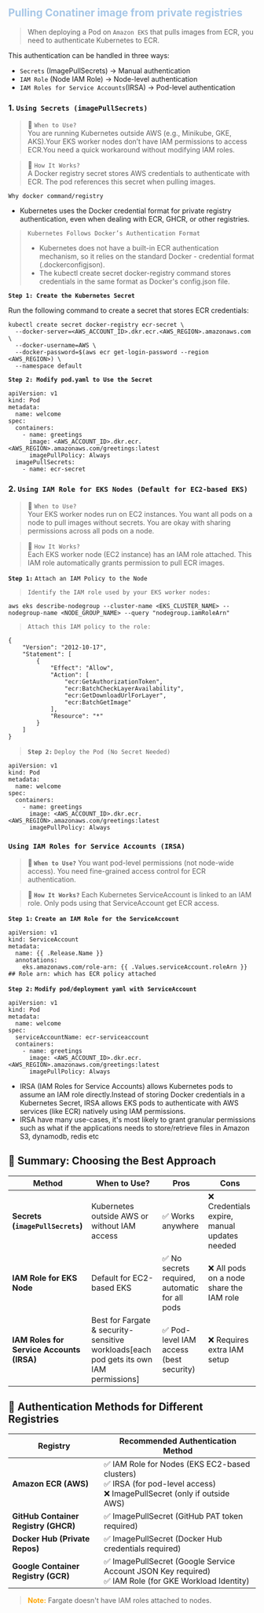 ## **<span style="color:#A7C7E7;">Pulling Conatiner image from private registries</span>**

> When deploying a Pod on `Amazon EKS` that pulls images from ECR, you need to authenticate Kubernetes to ECR.

This authentication can be handled in three ways:

- `Secrets` (ImagePullSecrets) → Manual authentication
- `IAM Role` (Node IAM Role) → Node-level authentication
- `IAM Roles for Service Accounts`(IRSA) → Pod-level authentication


### 1. `Using Secrets (imagePullSecrets)`

> 🔹 `When to Use?`</br>
You are running Kubernetes outside AWS (e.g., Minikube, GKE, AKS).Your EKS worker nodes don’t have IAM permissions to access ECR.You need a quick workaround without modifying IAM roles.

> 🔹 `How It Works?`</br>
A Docker registry secret stores AWS credentials to authenticate with ECR. The pod references this secret when pulling images.

`Why docker command/registry`
- Kubernetes uses the Docker credential format for private registry authentication, even when dealing with ECR, GHCR, or other registries.
> `Kubernetes Follows Docker’s Authentication Format`
> - Kubernetes does not have a built-in ECR authentication mechanism, so it relies on the standard Docker - credential format (.dockerconfigjson).
> - The kubectl create secret docker-registry command stores credentials in the same format as Docker's config.json file.


**`Step 1: Create the Kubernetes Secret`**

Run the following command to create a secret that stores ECR credentials:

```
kubectl create secret docker-registry ecr-secret \
  --docker-server=<AWS_ACCOUNT_ID>.dkr.ecr.<AWS_REGION>.amazonaws.com \
  --docker-username=AWS \
  --docker-password=$(aws ecr get-login-password --region <AWS_REGION>) \
  --namespace default
```

**`Step 2: Modify pod.yaml to Use the Secret`**

```
apiVersion: v1
kind: Pod
metadata:
  name: welcome
spec:
  containers:
    - name: greetings
      image: <AWS_ACCOUNT_ID>.dkr.ecr.<AWS_REGION>.amazonaws.com/greetings:latest
      imagePullPolicy: Always
  imagePullSecrets:
    - name: ecr-secret
```

### 2. `Using IAM Role for EKS Nodes (Default for EC2-based EKS)`

> 🔹 `When to Use?`</br>
Your EKS worker nodes run on EC2 instances.
You want all pods on a node to pull images without secrets.
You are okay with sharing permissions across all pods on a node.

> 🔹 `How It Works?`</br>
Each EKS worker node (EC2 instance) has an IAM role attached.
This IAM role automatically grants permission to pull ECR images.

**`Step 1:`** `Attach an IAM Policy to the Node`

> `Identify the IAM role used by your EKS worker nodes:`

```
aws eks describe-nodegroup --cluster-name <EKS_CLUSTER_NAME> --nodegroup-name <NODE_GROUP_NAME> --query "nodegroup.iamRoleArn"
```
> `Attach this IAM policy to the role:`
```
{
    "Version": "2012-10-17",
    "Statement": [
        {
            "Effect": "Allow",
            "Action": [
                "ecr:GetAuthorizationToken",
                "ecr:BatchCheckLayerAvailability",
                "ecr:GetDownloadUrlForLayer",
                "ecr:BatchGetImage"
            ],
            "Resource": "*"
        }
    ]
}
```
> **`Step 2:`** `Deploy the Pod (No Secret Needed)`
```
apiVersion: v1
kind: Pod
metadata:
  name: welcome
spec:
  containers:
    - name: greetings
      image: <AWS_ACCOUNT_ID>.dkr.ecr.<AWS_REGION>.amazonaws.com/greetings:latest
      imagePullPolicy: Always

```

### `Using IAM Roles for Service Accounts (IRSA)`

> **🔹 `When to Use?`**
You want pod-level permissions (not node-wide access). You need fine-grained access control for ECR authentication.

> **🔹 `How It Works?`**
Each Kubernetes ServiceAccount is linked to an IAM role. Only pods using that ServiceAccount get ECR access.

**`Step 1:`** **`Create an IAM Role for the ServiceAccount`**

```
apiVersion: v1
kind: ServiceAccount
metadata:
  name: {{ .Release.Name }}
  annotations:
    eks.amazonaws.com/role-arn: {{ .Values.serviceAccount.roleArn }}   ## Role arn: which has ECR policy attached
```

**`Step 2:`** **`Modify pod/deployment yaml with ServiceAccount`**

```
apiVersion: v1
kind: Pod
metadata:
  name: welcome
spec:
  serviceAccountName: ecr-serviceaccount
  containers:
    - name: greetings
      image: <AWS_ACCOUNT_ID>.dkr.ecr.<AWS_REGION>.amazonaws.com/greetings:latest
      imagePullPolicy: Always
```

- IRSA (IAM Roles for Service Accounts) allows Kubernetes pods to assume an IAM role directly.Instead of storing Docker credentials in a Kubernetes Secret, IRSA allows EKS pods to authenticate with AWS services (like ECR) natively using IAM permissions.
- IRSA have many use-cases, it's most likely to grant granular permissions such as what if the applications needs to store/retrieve files in Amazon S3, dynamodb, redis etc

## 🔹 Summary: Choosing the Best Approach

| **Method**                       | **When to Use?**                                   | **Pros**                                          | **Cons**                                      |
|----------------------------------|--------------------------------------------------|--------------------------------------------------|----------------------------------------------|
| **Secrets (`imagePullSecrets`)**  | Kubernetes outside AWS or without IAM access    | ✅ Works anywhere                               | ❌ Credentials expire, manual updates needed |
| **IAM Role for EKS Node**         | Default for EC2-based EKS                        | ✅ No secrets required, automatic for all pods | ❌ All pods on a node share the IAM role     |
| **IAM Roles for Service Accounts (IRSA)** | Best for Fargate & security-sensitive workloads[each pod gets its own IAM permissions] | ✅ Pod-level IAM access (best security)        | ❌ Requires extra IAM setup                  |


## 🔹 Authentication Methods for Different Registries

| **Registry**                  | **Recommended Authentication Method**                                    |
|--------------------------------|------------------------------------------------------------------------|
| **Amazon ECR (AWS)**          | ✅ IAM Role for Nodes (EKS EC2-based clusters) <br> ✅ IRSA (for pod-level access) <br> ❌ ImagePullSecret (only if outside AWS) |
| **GitHub Container Registry (GHCR)** | ✅ ImagePullSecret (GitHub PAT token required)                         |
| **Docker Hub (Private Repos)** | ✅ ImagePullSecret (Docker Hub credentials required)                    |
| **Google Container Registry (GCR)** | ✅ ImagePullSecret (Google Service Account JSON Key required) <br> ✅ IAM Role (for GKE Workload Identity) |

> **<span style="color:orange;">Note:</span>** Fargate doesn't have IAM roles attached to nodes.
